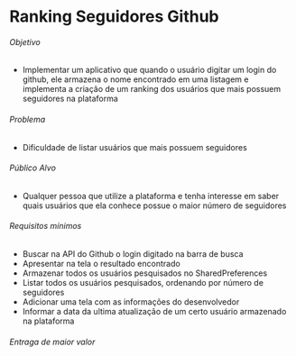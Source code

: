 # Ranking Seguidores Github

###### Objetivo

- Implementar um aplicativo que quando o usuário digitar um login do github, ele armazena o nome encontrado em uma listagem e implementa a criação de um ranking dos usuários que mais possuem seguidores na plataforma

###### Problema

- Dificuldade de listar usuários que mais possuem seguidores

###### Público Alvo

- Qualquer pessoa que utilize a plataforma e tenha interesse em saber quais usuários que ela conhece possue o maior número de seguidores

###### Requisitos mínimos

- Buscar na API do Github o login digitado na barra de busca
- Apresentar na tela o resultado encontrado
- Armazenar todos os usuários pesquisados no SharedPreferences
- Listar todos os usuários pesquisados, ordenando por número de seguidores
- Adicionar uma tela com as informações do desenvolvedor
- Informar a data da ultima atualização de um certo usuário armazenado na plataforma

###### Entraga de maior valor

